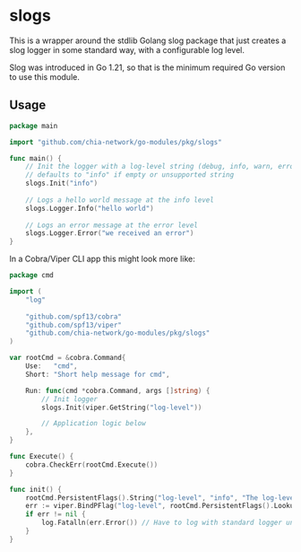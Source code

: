# slogs

This is a wrapper around the stdlib Golang slog package that just creates a slog logger in some standard way, with a configurable log level.

Slog was introduced in Go 1.21, so that is the minimum required Go version to use this module.

## Usage

```go
package main

import "github.com/chia-network/go-modules/pkg/slogs"

func main() {
	// Init the logger with a log-level string (debug, info, warn, error)
	// defaults to "info" if empty or unsupported string
    slogs.Init("info")
	
	// Logs a hello world message at the info level
	slogs.Logger.Info("hello world")
	
	// Logs an error message at the error level
	slogs.Logger.Error("we received an error")
}
```

In a Cobra/Viper CLI app this might look more like:

```go
package cmd

import (
	"log"
	
	"github.com/spf13/cobra"
	"github.com/spf13/viper"
	"github.com/chia-network/go-modules/pkg/slogs"
)

var rootCmd = &cobra.Command{
	Use:   "cmd",
	Short: "Short help message for cmd",

	Run: func(cmd *cobra.Command, args []string) {
		// Init logger
		slogs.Init(viper.GetString("log-level"))

		// Application logic below
	},
}

func Execute() {
	cobra.CheckErr(rootCmd.Execute())
}

func init() {
	rootCmd.PersistentFlags().String("log-level", "info", "The log-level for the application, can be one of info, warn, error, debug.")
	err := viper.BindPFlag("log-level", rootCmd.PersistentFlags().Lookup("log-level"))
	if err != nil {
		log.Fatalln(err.Error()) // Have to log with standard logger until the slog logger is initialized
	}
}
```
